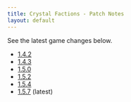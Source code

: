 ```yaml
---
title: Crystal Factions - Patch Notes
layout: default
---
```


See the latest game changes below.

- [1.4.2](patch_notes/1.4.2.md)
- [1.4.3](patch_notes/1.4.3.md)
- [1.5.0](patch_notes/1.5.0.md)
- [1.5.2](patch_notes/1.5.2.md)
- [1.5.4](patch_notes/1.5.4.md)
- [1.5.7](patch_notes/1.5.7.md) (latest)
